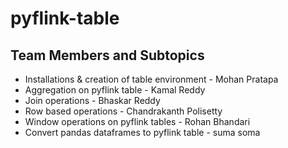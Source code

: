 # pyflink-table

## Team Members and Subtopics

- Installations & creation of table environment - Mohan Pratapa
- Aggregation on pyflink table - Kamal Reddy
- Join operations - Bhaskar Reddy
- Row based operations - Chandrakanth Polisetty
- Window operations on pyflink tables - Rohan Bhandari
- Convert pandas dataframes to pyflink table - suma soma
